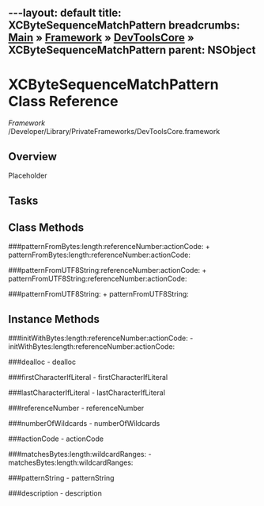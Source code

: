 ---layout: default
title: XCByteSequenceMatchPattern
breadcrumbs: <a href="/index.html">Main</a> &raquo; <a href="/Frameworks.html">Framework</a> &raquo; <a href="/Frameworks/DevToolsCore.html">DevToolsCore</a> &raquo; XCByteSequenceMatchPattern
parent: NSObject 
---
# XCByteSequenceMatchPattern Class Reference

*Framework* /Developer/Library/PrivateFrameworks/DevToolsCore.framework

## Overview

Placeholder

## Tasks

## Class Methods

<a name="+patternFromBytes:length:referenceNumber:actionCode:"></a>
###patternFromBytes:length:referenceNumber:actionCode:
    + patternFromBytes:length:referenceNumber:actionCode:

<a name="+patternFromUTF8String:referenceNumber:actionCode:"></a>
###patternFromUTF8String:referenceNumber:actionCode:
    + patternFromUTF8String:referenceNumber:actionCode:

<a name="+patternFromUTF8String:"></a>
###patternFromUTF8String:
    + patternFromUTF8String:

## Instance Methods

<a name="-initWithBytes:length:referenceNumber:actionCode:"></a>
###initWithBytes:length:referenceNumber:actionCode:
    - initWithBytes:length:referenceNumber:actionCode:

<a name="-dealloc"></a>
###dealloc
    - dealloc

<a name="-firstCharacterIfLiteral"></a>
###firstCharacterIfLiteral
    - firstCharacterIfLiteral

<a name="-lastCharacterIfLiteral"></a>
###lastCharacterIfLiteral
    - lastCharacterIfLiteral

<a name="-referenceNumber"></a>
###referenceNumber
    - referenceNumber

<a name="-numberOfWildcards"></a>
###numberOfWildcards
    - numberOfWildcards

<a name="-actionCode"></a>
###actionCode
    - actionCode

<a name="-matchesBytes:length:wildcardRanges:"></a>
###matchesBytes:length:wildcardRanges:
    - matchesBytes:length:wildcardRanges:

<a name="-patternString"></a>
###patternString
    - patternString

<a name="-description"></a>
###description
    - description

